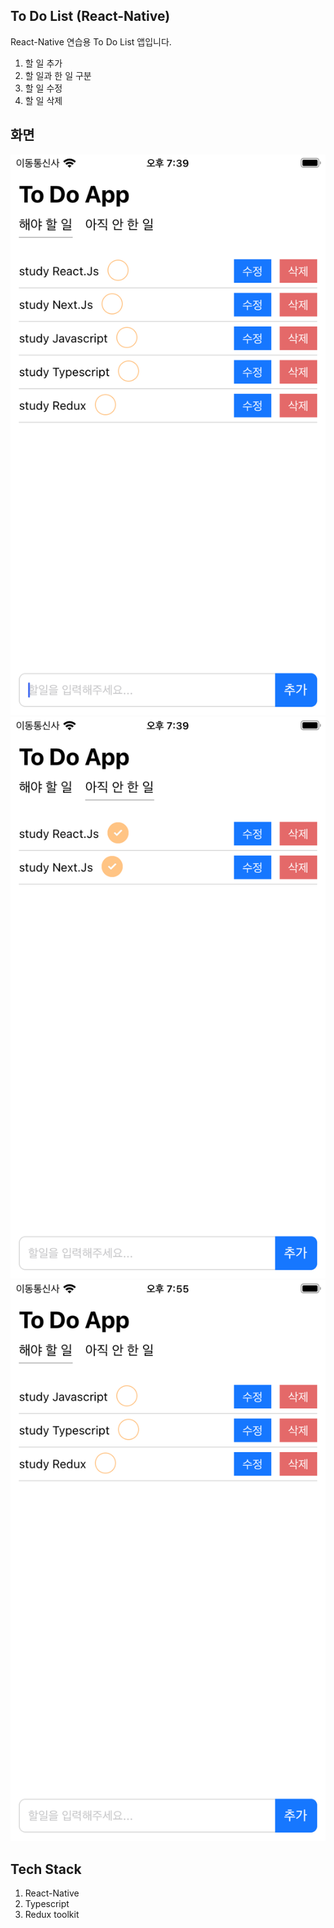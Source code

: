 ## To Do List (React-Native)
React-Native 연습용 To Do List 앱입니다.

1. 할 일 추가
2. 할 일과 한 일 구분
3. 할 일 수정
4. 할 일 삭제


## 화면
<img src="./assets/Simulator Screenshot - iPhone SE (3rd generation) - 2024-03-05 at 19.39.15.png"/>


<img src="./assets/Simulator Screenshot - iPhone SE (3rd generation) - 2024-03-05 at 19.39.32.png"/>

<img src="./assets/simulator_screenshot_C64B17DF-4CE0-4DAE-B142-390958BD6A51.png"/>

## Tech Stack
1. React-Native
2. Typescript
3. Redux toolkit